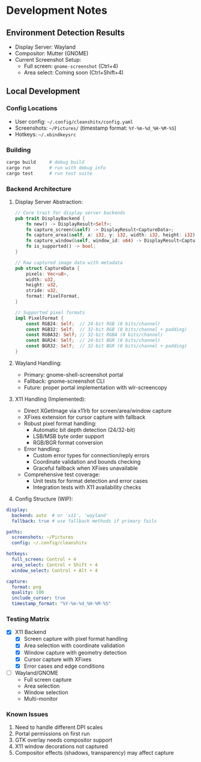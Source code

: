 # Development Notes

## Environment Detection Results
- Display Server: Wayland
- Compositor: Mutter (GNOME)
- Current Screenshot Setup: 
  - Full screen: `gnome-screenshot` (Ctrl+4)
  - Area select: Coming soon (Ctrl+Shift+4)

## Local Development

### Config Locations
- User config: `~/.config/cleanshitx/config.yaml`
- Screenshots: `~/Pictures/` (timestamp format: `%Y-%m-%d_%H-%M-%S`)
- Hotkeys: `~/.xbindkeysrc`

### Building
```bash
cargo build     # debug build
cargo run       # run with debug info
cargo test      # run test suite
```

### Backend Architecture

1. Display Server Abstraction:
   ```rust
   // Core trait for display server backends
   pub trait DisplayBackend {
       fn new() -> DisplayResult<Self>;
       fn capture_screen(&self) -> DisplayResult<CaptureData>;
       fn capture_area(&self, x: i32, y: i32, width: i32, height: i32) -> DisplayResult<CaptureData>;
       fn capture_window(&self, window_id: u64) -> DisplayResult<CaptureData>;
       fn is_supported() -> bool;
   }

   // Raw captured image data with metadata
   pub struct CaptureData {
       pixels: Vec<u8>,
       width: u32,
       height: u32,
       stride: u32,
       format: PixelFormat,
   }

   // Supported pixel formats
   impl PixelFormat {
       const RGB24: Self;  // 24-bit RGB (8 bits/channel)
       const RGB32: Self;  // 32-bit RGB (8 bits/channel + padding)
       const RGBA32: Self; // 32-bit RGBA (8 bits/channel)
       const BGR24: Self;  // 24-bit BGR (8 bits/channel)
       const BGR32: Self;  // 32-bit BGR (8 bits/channel + padding)
   }
   ```

2. Wayland Handling:
   - Primary: gnome-shell-screenshot portal
   - Fallback: gnome-screenshot CLI
   - Future: proper portal implementation with wlr-screencopy

3. X11 Handling (Implemented):
   - Direct XGetImage via x11rb for screen/area/window capture
   - XFixes extension for cursor capture with fallback
   - Robust pixel format handling:
     - Automatic bit depth detection (24/32-bit)
     - LSB/MSB byte order support
     - RGB/BGR format conversion
   - Error handling:
     - Custom error types for connection/reply errors
     - Coordinate validation and bounds checking
     - Graceful fallback when XFixes unavailable
   - Comprehensive test coverage:
     - Unit tests for format detection and error cases
     - Integration tests with X11 availability checks

4. Config Structure (WIP):
```yaml
display:
  backend: auto  # or 'x11', 'wayland'
  fallback: true # use fallback methods if primary fails

paths:
  screenshots: ~/Pictures
  config: ~/.config/cleanshitx

hotkeys:
  full_screen: Control + 4
  area_select: Control + Shift + 4
  window_select: Control + Alt + 4

capture:
  format: png
  quality: 100
  include_cursor: true
  timestamp_format: "%Y-%m-%d_%H-%M-%S"
```

### Testing Matrix
- [x] X11 Backend
  - [x] Screen capture with pixel format handling
  - [x] Area selection with coordinate validation
  - [x] Window capture with geometry detection
  - [x] Cursor capture with XFixes
  - [x] Error cases and edge conditions
- [ ] Wayland/GNOME
  - Full screen capture
  - Area selection
  - Window selection
  - Multi-monitor

### Known Issues
1. Need to handle different DPI scales
2. Portal permissions on first run
3. GTK overlay needs compositor support
4. X11 window decorations not captured
5. Compositor effects (shadows, transparency) may affect capture

